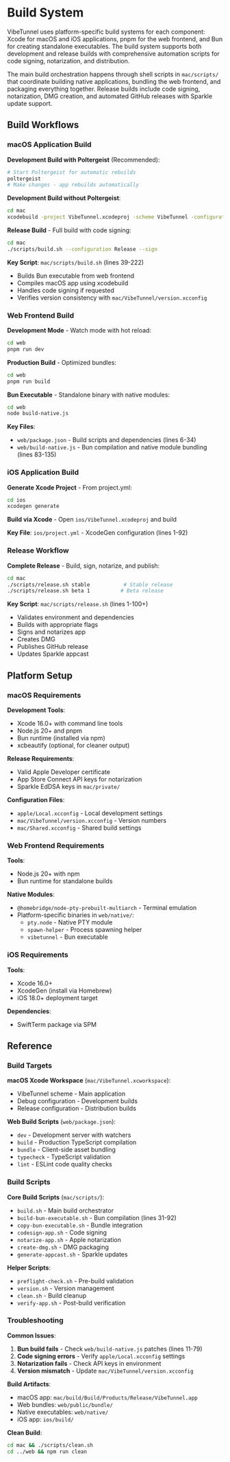 <!-- Generated: 2025-06-21 16:24:00 UTC -->
# Build System

VibeTunnel uses platform-specific build systems for each component: Xcode for macOS and iOS applications, pnpm for the web frontend, and Bun for creating standalone executables. The build system supports both development and release builds with comprehensive automation scripts for code signing, notarization, and distribution.

The main build orchestration happens through shell scripts in `mac/scripts/` that coordinate building native applications, bundling the web frontend, and packaging everything together. Release builds include code signing, notarization, DMG creation, and automated GitHub releases with Sparkle update support.

## Build Workflows

### macOS Application Build

**Development Build with Poltergeist** (Recommended):
```bash
# Start Poltergeist for automatic rebuilds
poltergeist
# Make changes - app rebuilds automatically
```

**Development Build without Poltergeist**:
```bash
cd mac
xcodebuild -project VibeTunnel.xcodeproj -scheme VibeTunnel -configuration Debug build
```

**Release Build** - Full build with code signing:
```bash
cd mac
./scripts/build.sh --configuration Release --sign
```

**Key Script**: `mac/scripts/build.sh` (lines 39-222)
- Builds Bun executable from web frontend
- Compiles macOS app using xcodebuild
- Handles code signing if requested
- Verifies version consistency with `mac/VibeTunnel/version.xcconfig`

### Web Frontend Build

**Development Mode** - Watch mode with hot reload:
```bash
cd web
pnpm run dev
```

**Production Build** - Optimized bundles:
```bash
cd web
pnpm run build
```

**Bun Executable** - Standalone binary with native modules:
```bash
cd web
node build-native.js
```

**Key Files**:
- `web/package.json` - Build scripts and dependencies (lines 6-34)
- `web/build-native.js` - Bun compilation and native module bundling (lines 83-135)

### iOS Application Build

**Generate Xcode Project** - From project.yml:
```bash
cd ios
xcodegen generate
```

**Build via Xcode** - Open `ios/VibeTunnel.xcodeproj` and build

**Key File**: `ios/project.yml` - XcodeGen configuration (lines 1-92)

### Release Workflow

**Complete Release** - Build, sign, notarize, and publish:
```bash
cd mac
./scripts/release.sh stable           # Stable release
./scripts/release.sh beta 1          # Beta release
```

**Key Script**: `mac/scripts/release.sh` (lines 1-100+)
- Validates environment and dependencies
- Builds with appropriate flags
- Signs and notarizes app
- Creates DMG
- Publishes GitHub release
- Updates Sparkle appcast

## Platform Setup

### macOS Requirements

**Development Tools**:
- Xcode 16.0+ with command line tools
- Node.js 20+ and pnpm
- Bun runtime (installed via npm)
- xcbeautify (optional, for cleaner output)

**Release Requirements**:
- Valid Apple Developer certificate
- App Store Connect API keys for notarization
- Sparkle EdDSA keys in `mac/private/`

**Configuration Files**:
- `apple/Local.xcconfig` - Local development settings
- `mac/VibeTunnel/version.xcconfig` - Version numbers
- `mac/Shared.xcconfig` - Shared build settings

### Web Frontend Requirements

**Tools**:
- Node.js 20+ with npm
- Bun runtime for standalone builds

**Native Modules**:
- `@homebridge/node-pty-prebuilt-multiarch` - Terminal emulation
- Platform-specific binaries in `web/native/`:
  - `pty.node` - Native PTY module
  - `spawn-helper` - Process spawning helper
  - `vibetunnel` - Bun executable

### iOS Requirements

**Tools**:
- Xcode 16.0+
- XcodeGen (install via Homebrew)
- iOS 18.0+ deployment target

**Dependencies**:
- SwiftTerm package via SPM

## Reference

### Build Targets

**macOS Xcode Workspace** (`mac/VibeTunnel.xcworkspace`):
- VibeTunnel scheme - Main application
- Debug configuration - Development builds
- Release configuration - Distribution builds

**Web Build Scripts** (`web/package.json`):
- `dev` - Development server with watchers
- `build` - Production TypeScript compilation
- `bundle` - Client-side asset bundling
- `typecheck` - TypeScript validation
- `lint` - ESLint code quality checks

### Build Scripts

**Core Build Scripts** (`mac/scripts/`):
- `build.sh` - Main build orchestrator
- `build-bun-executable.sh` - Bun compilation (lines 31-92)
- `copy-bun-executable.sh` - Bundle integration
- `codesign-app.sh` - Code signing
- `notarize-app.sh` - Apple notarization
- `create-dmg.sh` - DMG packaging
- `generate-appcast.sh` - Sparkle updates

**Helper Scripts**:
- `preflight-check.sh` - Pre-build validation
- `version.sh` - Version management
- `clean.sh` - Build cleanup
- `verify-app.sh` - Post-build verification

### Troubleshooting

**Common Issues**:

1. **Bun build fails** - Check `web/build-native.js` patches (lines 11-79)
2. **Code signing errors** - Verify `apple/Local.xcconfig` settings
3. **Notarization fails** - Check API keys in environment
4. **Version mismatch** - Update `mac/VibeTunnel/version.xcconfig`

**Build Artifacts**:
- macOS app: `mac/build/Build/Products/Release/VibeTunnel.app`
- Web bundles: `web/public/bundle/`
- Native executables: `web/native/`
- iOS app: `ios/build/`

**Clean Build**:
```bash
cd mac && ./scripts/clean.sh
cd ../web && npm run clean
```